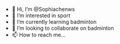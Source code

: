 - 👋 Hi, I’m @Sophiachenws
- 👀 I’m interested in sport
- 🌱 I’m currently learning badminton
- 💞️ I’m looking to collaborate on badminton
- 📫 How to reach me...

<!---
Sophiachenws/Sophiachenws is a ✨ special ✨ repository because its `README.md` (this file) appears on your GitHub profile.
You can click the Preview link to take a look at your changes.
--->
